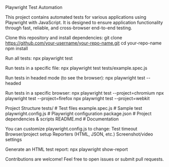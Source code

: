 Playwright Test Automation

This project contains automated tests for various applications using Playwright with JavaScript.
It is designed to ensure application functionality through fast, reliable, and cross-browser end-to-end testing.

Clone this repository and install dependencies:
git clone https://github.com/your-username/your-repo-name.git
cd your-repo-name
npm install

Run all tests:
npx playwright test

Run tests in a specific file:
npx playwright test tests/example.spec.js

Run tests in headed mode (to see the browser):
npx playwright test --headed

Run tests in a specific browser:
npx playwright test --project=chromium
npx playwright test --project=firefox
npx playwright test --project=webkit

Project Structure
tests/                # Test files
example.spec.js       # Sample test
playwright.config.js  # Playwright configuration
package.json          # Project dependencies & scripts
README.md             # Documentation

You can customize playwright.config.js to change:
Test timeout
Browser/project setup
Reporters (HTML, JSON, etc.)
Screenshot/video settings

Generate an HTML test report:
npx playwright show-report

Contributions are welcome! Feel free to open issues or submit pull requests.
